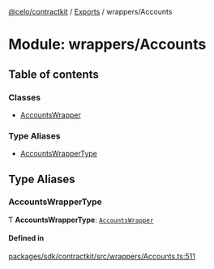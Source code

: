 [@celo/contractkit](../README.md) / [Exports](../modules.md) / wrappers/Accounts

# Module: wrappers/Accounts

## Table of contents

### Classes

- [AccountsWrapper](../classes/wrappers_Accounts.AccountsWrapper.md)

### Type Aliases

- [AccountsWrapperType](wrappers_Accounts.md#accountswrappertype)

## Type Aliases

### AccountsWrapperType

Ƭ **AccountsWrapperType**: [`AccountsWrapper`](../classes/wrappers_Accounts.AccountsWrapper.md)

#### Defined in

[packages/sdk/contractkit/src/wrappers/Accounts.ts:511](https://github.com/celo-org/developer-tooling/blob/master/packages/sdk/contractkit/src/wrappers/Accounts.ts#L511)
